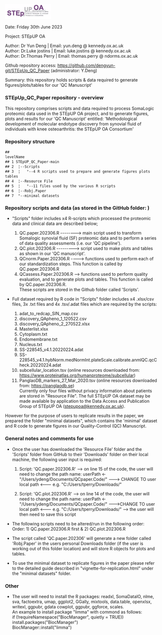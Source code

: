 <img src="STEPUPlogo.png" width="30%" />

Date: Friday 30th June 2023

Project: STEpUP OA

Author: Dr Yun Deng     | Email:  yun.deng @ kennedy.ox.ac.uk\
Author: Dr.Luke jostins | Email:  luke.jostins @ kennedy.ox.ac.uk\
Author: Dr.Thomas Perry | Email:  thomas.perry @ ndorms.ox.ac.uk

Github repository access: https://github.com/dengyun-git/STEpUp_QC_Paper (administrator: Y.Deng)

Summary: this repository holds scripts & data required to generate figures/plots/tables for our 'QC Manuscript'

### STEpUp_QC_Paper repository - overview
This repository comprises scripts and data required to process SomaLogic proteomic data used in the STEpUP OA project, and to generate figures, plots and results for our 'QC Manuscript' entitled:
'Methodological development of molecular endotype discovery from synovial fluid of individuals with knee osteoarthritis: the STEpUP OA Consortium'

### Repository structure


```
##                                                               levelName
## 1 STEpUP_QC_Paper-main                                                 
## 2  ¦--Scripts                                                          
## 3  ¦   °--4 R scripts used to prepare and generate figures plots tables
## 4  ¦--Resource File                                                    
## 5  ¦   °--11 files used by the various R scripts                       
## 6  ¦--Robj.Paper                                                       
## 7  °--minimal datasets
```

### Repository scripts and data (as stored in the GitHub folder: )
* "Scripts" folder includes x4 R-scripts which processed the proteomic data and clinical data are described below;
  1) QC.paper.202306.R --------> main script used to transform Somalogic synovial fluid (SF) proteomic data and to perform a series of data quality assessments (i.e. our 'QC pipeline').
   2) QC.plot.202306.R ---------> script used to make plots and tables as shown in our 'QC manuscript'. 
   3) QCnorm.Paper.202306.R ----> functions used to perform each of our standardization steps. This function is called by QC.paper.202306.R 
   4) QCassess.Paper.202306.R --> functions used to perform quality evaluation, and to generate plots and tables. This function is called by QC.paper.202306.R.\
These scripts are stored in the Github folder called 'Scripts'.

* Full dataset required by R code in "Scripts" folder includes x4 .xlsx/csv files, 3x .txt files and 4x .tsv/.adat files which are required by the scripts: 
   1) adat_to_redcap_SIN_map.csv 
   2) discovery_QApheno_1_120522.csv 
   3) discovery_QApheno_2_270522.xlsx 
   4) Masterlist.xlsx 
   5) Cytoplasm.txt 
   6) Endomembrane.txt 
   7) Nucleus.txt 
   8) SS-228545_v4.1.20220224.adat 
   9) SS-228545_v4.1.hybNorm.medNormInt.plateScale.calibrate.anmlQC.qcCheck.20220224.adat 
   10) subcellular_location.tsv (online resources downloaded from: https://www.proteinatlas.org/humanproteome/subcellular)
   11) PanglaoDB_markers_27_Mar_2020.tsv (online resources downloaded from: https://panglaodb.se) \
Currently only four files without privacy information about patients are stored in "Resource File". The full STEpUP OA dataset may be made available by application to the Data Access and Publication Group of STEpUP OA (stepupoa@kennedy.ox.ac.uk). 

However for the purpose of users to replicate results in the paper, we prepared the folder "minimal datasets", which contains the 'minimal' dataset and R code to generate figures in our Quality-Control (QC) Manuscript.
   
### General notes and comments for use
* Once the user has downloaded the 'Resource File' folder and the 'Scripts' folder from GitHub to their 'Downloads' folder on their local machine, the following user input is required:
  1) Script: 'QC.paper.202306.R'
   --> on line 15 of the code, the user will need to change the path name: userPath <-       "/Users/ydeng/Documents/QCpaper.Code/" ---> CHANGE TO user local path <--- e.g. "C:/Users/tperry/Downloads/"

  2) Script: 'QC.plot.202306.R'
   --> on line 14 of the code, the user will need to change the path name: userPath <- "/Users/ydeng/Documents/QCpaper.Code/" --->CHANGE TO user local path <--- e.g. "C:/Users/tperry/Downloads/"
   --> the user will then need to save this script

* The following scripts need to be altered/run in the following order:
   Order: 1) QC.paper.202306.R first & 2) QC.plot.202306.R
   
* The script called 'QC.paper.202306' will generate a new folder called 'Robj.Paper' in the users personal Downloads folder (if the user is working out of this folder location) and will store R objects for plots and tables.  

* To use the minimal dataset to replicate figures in the paper please refer to the detailed guide described in "vignette-for-replication.html" under the "minimal datasets" folder.

### Other
* The user will need to install the R packages:
readxl, SomaDataIO, nlme, sva, factoextra, umap, ggplot2, GGally, mixtools, data.table, openxlsx, writexl, ggpubr, gdata cowplot, ggpubr, ggforce, scales.\
  An example to install package "limma" with commond as follows:\
  if (!requireNamespace("BiocManager", quietly = TRUE))\
  install.packages("BiocManager")\
  BiocManager::install("limma")

